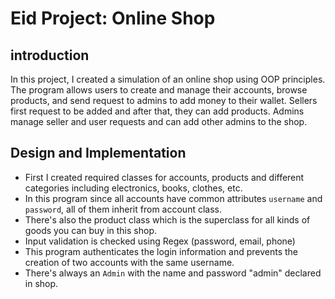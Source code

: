 # Eid Project: Online Shop
## introduction
In this project, I created a simulation of an online shop using OOP principles. The program allows users to create and manage their accounts, browse products, and send request to admins to add money to their wallet. Sellers first request to be added and after that, they can add products. Admins manage seller and user requests and can add other admins to the shop.

## Design and Implementation
- First I created required classes for accounts, products and different categories including electronics, books, clothes, etc.
- In this program since all accounts have common attributes `username` and `password`, all of them inherit from account class.
- There's also the product class which is the superclass for all kinds of goods you can buy in this shop.
- Input validation is checked using Regex (password, email, phone)
- This program authenticates the login information and prevents the creation of two accounts with the same username.
- There's always an `Admin` with the name and password "admin" declared in shop.